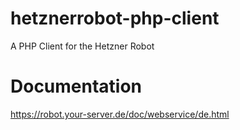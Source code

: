 # hetznerrobot-php-client
A PHP Client for the Hetzner Robot

# Documentation

https://robot.your-server.de/doc/webservice/de.html
